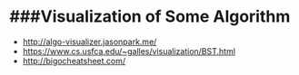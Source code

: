 ###Visualization of Some Algorithm
========================================================
+ http://algo-visualizer.jasonpark.me/
+ https://www.cs.usfca.edu/~galles/visualization/BST.html
+ http://bigocheatsheet.com/